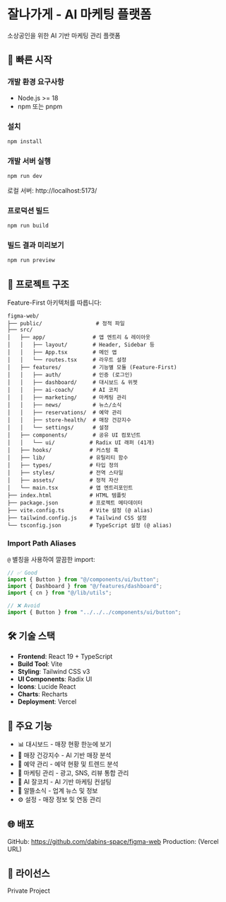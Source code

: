 # 잘나가게 - AI 마케팅 플랫폼

소상공인을 위한 AI 기반 마케팅 관리 플랫폼

## 🚀 빠른 시작

### 개발 환경 요구사항
- Node.js >= 18
- npm 또는 pnpm

### 설치
```bash
npm install
```

### 개발 서버 실행
```bash
npm run dev
```
로컬 서버: http://localhost:5173/

### 프로덕션 빌드
```bash
npm run build
```

### 빌드 결과 미리보기
```bash
npm run preview
```

## 📁 프로젝트 구조

Feature-First 아키텍처를 따릅니다:

```
figma-web/
├── public/                 # 정적 파일
├── src/
│   ├── app/               # 앱 엔트리 & 레이아웃
│   │   ├── layout/        # Header, Sidebar 등
│   │   ├── App.tsx        # 메인 앱
│   │   └── routes.tsx     # 라우트 설정
│   ├── features/          # 기능별 모듈 (Feature-First)
│   │   ├── auth/          # 인증 (로그인)
│   │   ├── dashboard/     # 대시보드 & 위젯
│   │   ├── ai-coach/      # AI 코치
│   │   ├── marketing/     # 마케팅 관리
│   │   ├── news/          # 뉴스/소식
│   │   ├── reservations/  # 예약 관리
│   │   ├── store-health/  # 매장 건강지수
│   │   └── settings/      # 설정
│   ├── components/        # 공유 UI 컴포넌트
│   │   └── ui/           # Radix UI 래퍼 (41개)
│   ├── hooks/            # 커스텀 훅
│   ├── lib/              # 유틸리티 함수
│   ├── types/            # 타입 정의
│   ├── styles/           # 전역 스타일
│   ├── assets/           # 정적 자산
│   └── main.tsx          # 앱 엔트리포인트
├── index.html            # HTML 템플릿
├── package.json          # 프로젝트 메타데이터
├── vite.config.ts        # Vite 설정 (@ alias)
├── tailwind.config.js    # Tailwind CSS 설정
└── tsconfig.json         # TypeScript 설정 (@ alias)
```

### Import Path Aliases

`@` 별칭을 사용하여 깔끔한 import:

```typescript
// ✅ Good
import { Button } from "@/components/ui/button";
import { Dashboard } from "@/features/dashboard";
import { cn } from "@/lib/utils";

// ❌ Avoid
import { Button } from "../../../components/ui/button";
```

## 🛠️ 기술 스택

- **Frontend**: React 19 + TypeScript
- **Build Tool**: Vite
- **Styling**: Tailwind CSS v3
- **UI Components**: Radix UI
- **Icons**: Lucide React
- **Charts**: Recharts
- **Deployment**: Vercel

## 📝 주요 기능

- 📊 대시보드 - 매장 현황 한눈에 보기
- 🏥 매장 건강지수 - AI 기반 매장 분석
- 📅 예약 관리 - 예약 현황 및 트렌드 분석
- 📣 마케팅 관리 - 광고, SNS, 리뷰 통합 관리
- 🤖 AI 잘코치 - AI 기반 마케팅 컨설팅
- 📰 알뜰소식 - 업계 뉴스 및 정보
- ⚙️ 설정 - 매장 정보 및 연동 관리

## 🌐 배포

GitHub: https://github.com/dabins-space/figma-web
Production: (Vercel URL)

## 📄 라이선스

Private Project
